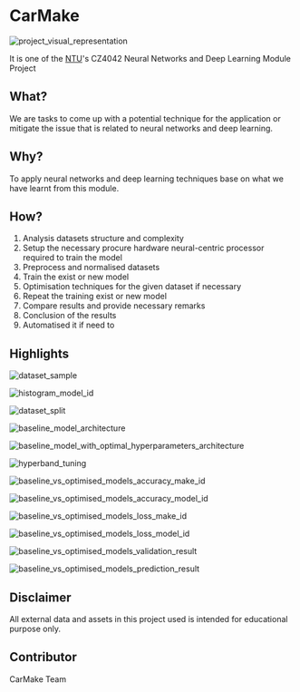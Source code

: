 # CarMake

![project_visual_representation](./README.assets/project_visual_representation.webp)

It is one of the [NTU](https://www.ntu.edu.sg/)'s CZ4042 Neural Networks and Deep Learning Module Project

## What?

We are tasks to come up with a potential technique for the application or mitigate the issue that is related to neural networks and deep learning.

## Why?

To apply neural networks and deep learning techniques base on what we have learnt from this module.

## How?

1. Analysis datasets structure and complexity
2. Setup the necessary procure hardware neural-centric processor required to train the model
3. Preprocess and normalised datasets
4. Train the exist or new model
5. Optimisation techniques for the given dataset if necessary
6. Repeat the training exist or new model
7. Compare results and provide necessary remarks
8. Conclusion of the results
9. Automatised it if need to

## Highlights

![dataset_sample](./README.assets/dataset_sample.webp)

![histogram_model_id](./README.assets/histogram_model_id.webp)

![dataset_split](./README.assets/dataset_split.webp)

![baseline_model_architecture](./README.assets/baseline_model_architecture.webp)

![baseline_model_with_optimal_hyperparameters_architecture](./README.assets/baseline_model_with_optimal_hyperparameters_architecture.webp)

![hyperband_tuning](./README.assets/hyperband_tuning.webp)

![baseline_vs_optimised_models_accuracy_make_id](./README.assets/baseline_vs_optimised_models_accuracy_make_id.webp)

![baseline_vs_optimised_models_accuracy_model_id](./README.assets/baseline_vs_optimised_models_accuracy_model_id.webp)

![baseline_vs_optimised_models_loss_make_id](./README.assets/baseline_vs_optimised_models_loss_make_id.webp)

![baseline_vs_optimised_models_loss_model_id](./README.assets/baseline_vs_optimised_models_loss_model_id.webp)

![baseline_vs_optimised_models_validation_result](./README.assets/baseline_vs_optimised_models_validation_result.webp)

![baseline_vs_optimised_models_prediction_result](./README.assets/baseline_vs_optimised_models_prediction_result.webp)

## Disclaimer

All external data and assets in this project used is intended for educational purpose only.

## Contributor

CarMake Team
